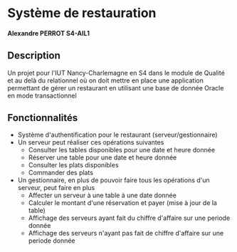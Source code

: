 # Système de restauration
#### Alexandre PERROT S4-AIL1

## Description
Un projet pour l'IUT Nancy-Charlemagne en S4 dans le module de Qualité et au delà du relationnel
où on doit mettre en place une application permettant de gérer un restaurant en utilisant une base de donnée Oracle en mode transactionnel

## Fonctionnalités

- Système d'authentification pour le restaurant (serveur/gestionnaire)
- Un serveur peut réaliser ces opérations suivantes
  - Consulter les tables disponibles pour une date et heure donnée
  - Réserver une table pour une date et heure donnée
  - Consulter les plats disponibles
  - Commander des plats
- Un gestionnaire, en plus de pouvoir faire tous les opérations d'un serveur, peut faire en plus
  - Affecter un serveur à une table à une date donnée
  - Calculer le montant d'une réservation et payer (mise à jour de la table)
  - Affichage des serveurs ayant fait du chiffre d'affaire sur une periode donnée
  - Affichage des serveurs n'ayant pas fait de chiffre d'affaire sur une periode donnée


